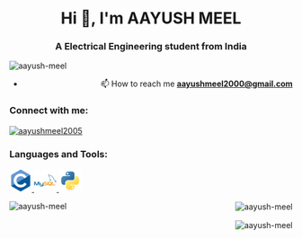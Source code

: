 <h1 align="center">Hi 👋, I'm AAYUSH MEEL</h1>
<h3 align="center">A Electrical Engineering student from India</h3>
<imag align="right" alt="coding" width="400" src="https://user-images.githubusercontent.com/55389276/140866485-8fb1c876-9a8f-4d6a-98dc-08c4981eaf70.gif">

<p align="left"> <img src="https://komarev.com/ghpvc/?username=aayush-meel&label=Profile%20views&color=0e75b6&style=flat" alt="aayush-meel" /> </p>

- 📫 How to reach me **aayushmeel2000@gmail.com**

<h3 align="left">Connect with me:</h3>
<p align="left">
<a href="https://www.hackerrank.com/aayushmeel2005" target="blank"><img align="center" src="https://raw.githubusercontent.com/rahuldkjain/github-profile-readme-generator/master/src/images/icons/Social/hackerrank.svg" alt="aayushmeel2005" height="30" width="40" /></a>
</p>

<h3 align="left">Languages and Tools:</h3>
<p align="left"> <a href="https://www.cprogramming.com/" target="_blank" rel="noreferrer"> <img src="https://raw.githubusercontent.com/devicons/devicon/master/icons/c/c-original.svg" alt="c" width="40" height="40"/> </a> <a href="https://www.mysql.com/" target="_blank" rel="noreferrer"> <img src="https://raw.githubusercontent.com/devicons/devicon/master/icons/mysql/mysql-original-wordmark.svg" alt="mysql" width="40" height="40"/> </a> <a href="https://www.python.org" target="_blank" rel="noreferrer"> <img src="https://raw.githubusercontent.com/devicons/devicon/master/icons/python/python-original.svg" alt="python" width="40" height="40"/> </a> </p>

<p><img align="left" src="https://github-readme-stats.vercel.app/api/top-langs?username=aayush-meel&show_icons=true&locale=en&layout=compact" alt="aayush-meel" /></p>

<p>&nbsp;<img align="center" src="https://github-readme-stats.vercel.app/api?username=aayush-meel&show_icons=true&locale=en" alt="aayush-meel" /></p>

<p><img align="center" src="https://github-readme-streak-stats.herokuapp.com/?user=aayush-meel&" alt="aayush-meel" /></p>
